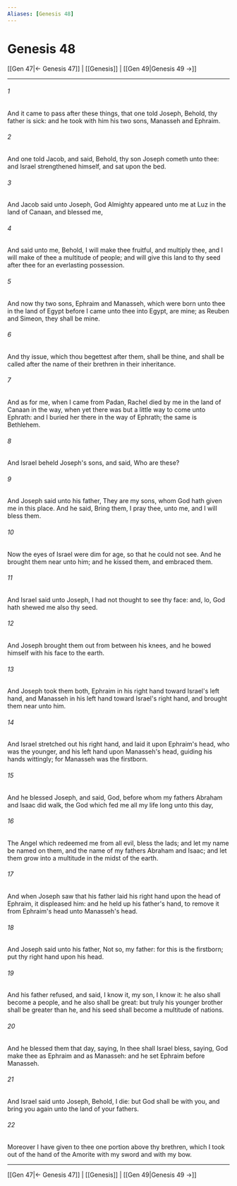 ```yaml
---
Aliases: [Genesis 48]
---
```

# Genesis 48

[[Gen 47|← Genesis 47]] | [[Genesis]] | [[Gen 49|Genesis 49 →]]
***



###### 1 
And it came to pass after these things, that one told Joseph, Behold, thy father is sick: and he took with him his two sons, Manasseh and Ephraim. 

###### 2 
And one told Jacob, and said, Behold, thy son Joseph cometh unto thee: and Israel strengthened himself, and sat upon the bed. 

###### 3 
And Jacob said unto Joseph, God Almighty appeared unto me at Luz in the land of Canaan, and blessed me, 

###### 4 
And said unto me, Behold, I will make thee fruitful, and multiply thee, and I will make of thee a multitude of people; and will give this land to thy seed after thee for an everlasting possession. 

###### 5 
And now thy two sons, Ephraim and Manasseh, which were born unto thee in the land of Egypt before I came unto thee into Egypt, are mine; as Reuben and Simeon, they shall be mine. 

###### 6 
And thy issue, which thou begettest after them, shall be thine, and shall be called after the name of their brethren in their inheritance. 

###### 7 
And as for me, when I came from Padan, Rachel died by me in the land of Canaan in the way, when yet there was but a little way to come unto Ephrath: and I buried her there in the way of Ephrath; the same is Bethlehem. 

###### 8 
And Israel beheld Joseph's sons, and said, Who are these? 

###### 9 
And Joseph said unto his father, They are my sons, whom God hath given me in this place. And he said, Bring them, I pray thee, unto me, and I will bless them. 

###### 10 
Now the eyes of Israel were dim for age, so that he could not see. And he brought them near unto him; and he kissed them, and embraced them. 

###### 11 
And Israel said unto Joseph, I had not thought to see thy face: and, lo, God hath shewed me also thy seed. 

###### 12 
And Joseph brought them out from between his knees, and he bowed himself with his face to the earth. 

###### 13 
And Joseph took them both, Ephraim in his right hand toward Israel's left hand, and Manasseh in his left hand toward Israel's right hand, and brought them near unto him. 

###### 14 
And Israel stretched out his right hand, and laid it upon Ephraim's head, who was the younger, and his left hand upon Manasseh's head, guiding his hands wittingly; for Manasseh was the firstborn. 

###### 15 
And he blessed Joseph, and said, God, before whom my fathers Abraham and Isaac did walk, the God which fed me all my life long unto this day, 

###### 16 
The Angel which redeemed me from all evil, bless the lads; and let my name be named on them, and the name of my fathers Abraham and Isaac; and let them grow into a multitude in the midst of the earth. 

###### 17 
And when Joseph saw that his father laid his right hand upon the head of Ephraim, it displeased him: and he held up his father's hand, to remove it from Ephraim's head unto Manasseh's head. 

###### 18 
And Joseph said unto his father, Not so, my father: for this is the firstborn; put thy right hand upon his head. 

###### 19 
And his father refused, and said, I know it, my son, I know it: he also shall become a people, and he also shall be great: but truly his younger brother shall be greater than he, and his seed shall become a multitude of nations. 

###### 20 
And he blessed them that day, saying, In thee shall Israel bless, saying, God make thee as Ephraim and as Manasseh: and he set Ephraim before Manasseh. 

###### 21 
And Israel said unto Joseph, Behold, I die: but God shall be with you, and bring you again unto the land of your fathers. 

###### 22 
Moreover I have given to thee one portion above thy brethren, which I took out of the hand of the Amorite with my sword and with my bow.

***
[[Gen 47|← Genesis 47]] | [[Genesis]] | [[Gen 49|Genesis 49 →]]
